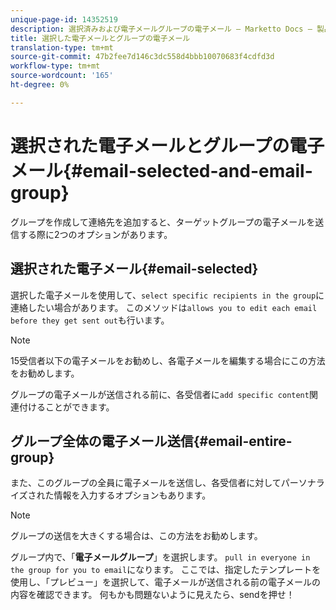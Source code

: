 ```yaml
---
unique-page-id: 14352519
description: 選択済みおよび電子メールグループの電子メール — Marketto Docs — 製品ドキュメント
title: 選択した電子メールとグループの電子メール
translation-type: tm+mt
source-git-commit: 47b2fee7d146c3dc558d4bbb10070683f4cdfd3d
workflow-type: tm+mt
source-wordcount: '165'
ht-degree: 0%

---
```



# 選択された電子メールとグループの電子メール{#email-selected-and-email-group}

グループを作成して連絡先を追加すると、ターゲットグループの電子メールを送信する際に2つのオプションがあります。

## 選択された電子メール{#email-selected}

選択した電子メールを使用して、`select specific recipients in the group`に連絡したい場合があります。 このメソッドは`allows you to edit each email before they get sent out`も行います。

>[!NOTE]
>
>15受信者以下の電子メールをお勧めし、各電子メールを編集する場合にこの方法をお勧めします。

グループの電子メールが送信される前に、各受信者に`add specific content`関連付けることができます。

## グループ全体の電子メール送信{#email-entire-group}

また、このグループの全員に電子メールを送信し、各受信者に対してパーソナライズされた情報を入力するオプションもあります。

>[!NOTE]
>
>グループの送信を大きくする場合は、この方法をお勧めします。

グループ内で、「**電子メールグループ**」を選択します。 `pull in everyone in the group for you to email`になります。  ここでは、指定したテンプレートを使用し、「プレビュー」を選択して、電子メールが送信される前の電子メールの内容を確認できます。 何もかも問題ないように見えたら、sendを押せ！
